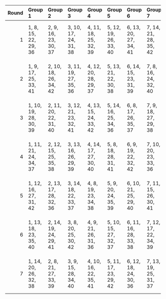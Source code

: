 |   Round | Group 1               | Group 2               | Group 3               | Group 4               | Group 5               | Group 6               | Group 7               | Group 8                | Group 9                | Group 10               | Group 11               | Group 12               | Group 13               | Group 14               | Group 15               |
|--------:|:----------------------|:----------------------|:----------------------|:----------------------|:----------------------|:----------------------|:----------------------|:-----------------------|:-----------------------|:-----------------------|:-----------------------|:-----------------------|:-----------------------|:-----------------------|:-----------------------|
|       1 | 1, 8, 15, 22, 29, 36  | 2, 9, 16, 23, 30, 37  | 3, 10, 17, 24, 31, 38 | 4, 11, 18, 25, 32, 39 | 5, 12, 19, 26, 33, 40 | 6, 13, 20, 27, 34, 41 | 7, 14, 21, 28, 35, 42 | 43, 51, 59, 67, 75, 83 | 44, 52, 60, 68, 76, 84 | 45, 53, 61, 69, 77, 85 | 46, 54, 62, 70, 78, 86 | 47, 55, 63, 71, 79, 87 | 48, 56, 64, 72, 80, 88 | 49, 57, 65, 73, 81, 89 | 50, 58, 66, 74, 82, 90 |
|       2 | 1, 9, 17, 25, 33, 41  | 2, 10, 18, 26, 34, 42 | 3, 11, 19, 27, 35, 36 | 4, 12, 20, 28, 29, 37 | 5, 13, 21, 22, 30, 38 | 6, 14, 15, 23, 31, 39 | 7, 8, 16, 24, 32, 40  | 43, 52, 61, 70, 79, 88 | 44, 51, 62, 69, 80, 87 | 45, 54, 59, 68, 81, 90 | 46, 53, 60, 67, 82, 89 | 47, 56, 65, 74, 75, 84 | 48, 55, 66, 73, 76, 83 | 49, 58, 63, 72, 77, 86 | 50, 57, 64, 71, 78, 85 |
|       3 | 1, 10, 19, 28, 30, 39 | 2, 11, 20, 22, 31, 40 | 3, 12, 21, 23, 32, 41 | 4, 13, 15, 24, 33, 42 | 5, 14, 16, 25, 34, 36 | 6, 8, 17, 26, 35, 37  | 7, 9, 18, 27, 29, 38  | 43, 53, 63, 73, 80, 90 | 44, 54, 64, 74, 79, 89 | 45, 51, 65, 71, 82, 88 | 46, 52, 66, 72, 81, 87 | 47, 57, 59, 69, 76, 86 | 48, 58, 60, 70, 75, 85 | 49, 55, 61, 67, 78, 84 | 50, 56, 62, 68, 77, 83 |
|       4 | 1, 11, 21, 24, 34, 37 | 2, 12, 15, 25, 35, 38 | 3, 13, 16, 26, 29, 39 | 4, 14, 17, 27, 30, 40 | 5, 8, 18, 28, 31, 41  | 6, 9, 19, 22, 32, 42  | 7, 10, 20, 23, 33, 36 | 43, 54, 65, 72, 76, 85 | 44, 53, 66, 71, 75, 86 | 45, 52, 63, 74, 78, 83 | 46, 51, 64, 73, 77, 84 | 47, 58, 61, 68, 80, 89 | 48, 57, 62, 67, 79, 90 | 49, 56, 59, 70, 82, 87 | 50, 55, 60, 69, 81, 88 |
|       5 | 1, 12, 16, 27, 31, 42 | 2, 13, 17, 28, 32, 36 | 3, 14, 18, 22, 33, 37 | 4, 8, 19, 23, 34, 38  | 5, 9, 20, 24, 35, 39  | 6, 10, 21, 25, 29, 40 | 7, 11, 15, 26, 30, 41 | 43, 55, 64, 68, 82, 86 | 44, 56, 63, 67, 81, 85 | 45, 57, 66, 70, 80, 84 | 46, 58, 65, 69, 79, 83 | 47, 51, 60, 72, 78, 90 | 48, 52, 59, 71, 77, 89 | 49, 53, 62, 74, 76, 88 | 50, 54, 61, 73, 75, 87 |
|       6 | 1, 13, 18, 23, 35, 40 | 2, 14, 19, 24, 29, 41 | 3, 8, 20, 25, 30, 42  | 4, 9, 21, 26, 31, 36  | 5, 10, 15, 27, 32, 37 | 6, 11, 16, 28, 33, 38 | 7, 12, 17, 22, 34, 39 | 43, 56, 66, 69, 78, 89 | 44, 55, 65, 70, 77, 90 | 45, 58, 64, 67, 76, 87 | 46, 57, 63, 68, 75, 88 | 47, 52, 62, 73, 82, 85 | 48, 51, 61, 74, 81, 86 | 49, 54, 60, 71, 80, 83 | 50, 53, 59, 72, 79, 84 |
|       7 | 1, 14, 20, 26, 32, 38 | 2, 8, 21, 27, 33, 39  | 3, 9, 15, 28, 34, 40  | 4, 10, 16, 22, 35, 41 | 5, 11, 17, 23, 29, 42 | 6, 12, 18, 24, 30, 36 | 7, 13, 19, 25, 31, 37 | 43, 57, 60, 74, 77, 87 | 44, 58, 59, 73, 78, 88 | 45, 55, 62, 72, 75, 89 | 46, 56, 61, 71, 76, 90 | 47, 53, 64, 70, 81, 83 | 48, 54, 63, 69, 82, 84 | 49, 51, 66, 68, 79, 85 | 50, 52, 65, 67, 80, 86 |